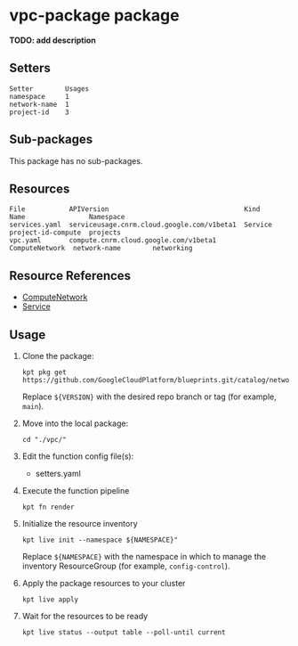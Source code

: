 # vpc-package package

**TODO: add description**

## Setters

```
Setter        Usages
namespace     1
network-name  1
project-id    3
```

## Sub-packages

This package has no sub-packages.

## Resources

```
File           APIVersion                                  Kind            Name                Namespace
services.yaml  serviceusage.cnrm.cloud.google.com/v1beta1  Service         project-id-compute  projects
vpc.yaml       compute.cnrm.cloud.google.com/v1beta1       ComputeNetwork  network-name        networking
```

## Resource References

- [ComputeNetwork](https://cloud.google.com/config-connector/docs/reference/resource-docs/compute/computenetwork)
- [Service](https://cloud.google.com/config-connector/docs/reference/resource-docs/serviceusage/service)

## Usage

1.  Clone the package:
    ```
    kpt pkg get https://github.com/GoogleCloudPlatform/blueprints.git/catalog/networking/network/vpc@${VERSION}
    ```
    Replace `${VERSION}` with the desired repo branch or tag
    (for example, `main`).

1.  Move into the local package:
    ```
    cd "./vpc/"
    ```

1.  Edit the function config file(s):
    - setters.yaml

1.  Execute the function pipeline
    ```
    kpt fn render
    ```

1.  Initialize the resource inventory
    ```
    kpt live init --namespace ${NAMESPACE}"
    ```
    Replace `${NAMESPACE}` with the namespace in which to manage
    the inventory ResourceGroup (for example, `config-control`).

1.  Apply the package resources to your cluster
    ```
    kpt live apply
    ```

1.  Wait for the resources to be ready
    ```
    kpt live status --output table --poll-until current
    ```

